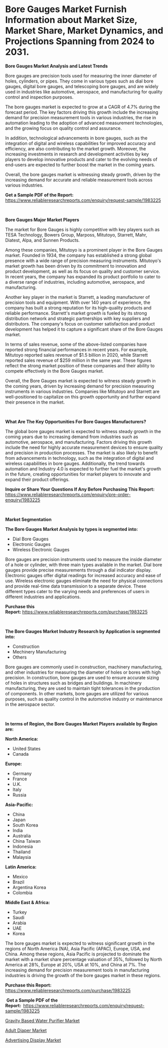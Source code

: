 <p><h1>Bore Gauges Market Furnish Information about Market Size, Market Share, Market Dynamics, and Projections Spanning from 2024 to 2031.</h1></p><p><strong>Bore Gauges Market Analysis and Latest Trends</strong></p>
<p><p>Bore gauges are precision tools used for measuring the inner diameter of holes, cylinders, or pipes. They come in various types such as dial bore gauges, digital bore gauges, and telescoping bore gauges, and are widely used in industries like automotive, aerospace, and manufacturing for quality control and inspection purposes.</p><p>The bore gauges market is expected to grow at a CAGR of 4.7% during the forecast period. The key factors driving this growth include the increasing demand for precision measurement tools in various industries, the rise in automation leading to the adoption of advanced measurement technologies, and the growing focus on quality control and assurance.</p><p>In addition, technological advancements in bore gauges, such as the integration of digital and wireless capabilities for improved accuracy and efficiency, are also contributing to the market growth. Moreover, the increasing investments in research and development activities by key players to develop innovative products and cater to the evolving needs of end-users are expected to further boost the market in the coming years.</p><p>Overall, the bore gauges market is witnessing steady growth, driven by the increasing demand for accurate and reliable measurement tools across various industries.</p></p>
<p><strong>Get a Sample PDF of the Report:&nbsp;</strong> <a href="https://www.reliableresearchreports.com/enquiry/request-sample/1983225">https://www.reliableresearchreports.com/enquiry/request-sample/1983225</a></p>
<p>&nbsp;</p>
<p><strong>Bore Gauges Major Market Players</strong></p>
<p><p>The market for Bore Gauges is highly competitive with key players such as TESA Technology, Bowers Group, Marposs, Mitutoyo, Starrett, Mahr, Diatest, Alpa, and Sunnen Products. </p><p>Among these companies, Mitutoyo is a prominent player in the Bore Gauges market. Founded in 1934, the company has established a strong global presence with a wide range of precision measuring instruments. Mitutoyo's market growth has been driven by its commitment to innovation and product development, as well as its focus on quality and customer service. In recent years, the company has expanded its product portfolio to cater to a diverse range of industries, including automotive, aerospace, and manufacturing.</p><p>Another key player in the market is Starrett, a leading manufacturer of precision tools and equipment. With over 140 years of experience, the company has built a strong reputation for its high-quality products and reliable performance. Starrett's market growth is fueled by its strong distribution network and strategic partnerships with key suppliers and distributors. The company's focus on customer satisfaction and product development has helped it to capture a significant share of the Bore Gauges market.</p><p>In terms of sales revenue, some of the above-listed companies have reported strong financial performances in recent years. For example, Mitutoyo reported sales revenue of $1.5 billion in 2020, while Starrett reported sales revenue of $259 million in the same year. These figures reflect the strong market position of these companies and their ability to compete effectively in the Bore Gauges market. </p><p>Overall, the Bore Gauges market is expected to witness steady growth in the coming years, driven by increasing demand for precision measuring instruments in various industries. Companies like Mitutoyo and Starrett are well-positioned to capitalize on this growth opportunity and further expand their presence in the market.</p></p>
<p>&nbsp;</p>
<p><strong>What Are The Key Opportunities For Bore Gauges Manufacturers?</strong></p>
<p><p>The global bore gauges market is expected to witness steady growth in the coming years due to increasing demand from industries such as automotive, aerospace, and manufacturing. Factors driving this growth include the need for highly accurate measurement devices to ensure quality and precision in production processes. The market is also likely to benefit from advancements in technology, such as the integration of digital and wireless capabilities in bore gauges. Additionally, the trend towards automation and Industry 4.0 is expected to further fuel the market's growth in the future, creating opportunities for market players to innovate and expand their product offerings.</p></p>
<p><strong>Inquire or Share Your Questions If Any Before Purchasing This Report:</strong> <a href="https://www.reliableresearchreports.com/enquiry/pre-order-enquiry/1983225">https://www.reliableresearchreports.com/enquiry/pre-order-enquiry/1983225</a></p>
<p>&nbsp;</p>
<p><strong>Market Segmentation</strong></p>
<p><strong>The Bore Gauges Market Analysis by types is segmented into:</strong></p>
<p><ul><li>Dial Bore Gauges</li><li>Electronic Gauges</li><li>Wireless Electronic Gauges</li></ul></p>
<p><p>Bore gauges are precision instruments used to measure the inside diameter of a hole or cylinder, with three main types available in the market. Dial bore gauges provide precise measurements through a dial indicator display. Electronic gauges offer digital readings for increased accuracy and ease of use. Wireless electronic gauges eliminate the need for physical connections and provide real-time data transmission to a separate device. These different types cater to the varying needs and preferences of users in different industries and applications.</p></p>
<p><strong>Purchase this Report:&nbsp;</strong><a href="https://www.reliableresearchreports.com/purchase/1983225">https://www.reliableresearchreports.com/purchase/1983225</a></p>
<p>&nbsp;</p>
<p><strong>The Bore Gauges Market Industry Research by Application is segmented into:</strong></p>
<p><ul><li>Construction</li><li>Mechinery Manufacturing</li><li>Others</li></ul></p>
<p><p>Bore gauges are commonly used in construction, machinery manufacturing, and other industries for measuring the diameter of holes or bores with high precision. In construction, bore gauges are used to ensure accurate sizing of holes in structures such as bridges and buildings. In machinery manufacturing, they are used to maintain tight tolerances in the production of components. In other markets, bore gauges are utilized for various purposes, such as quality control in the automotive industry or maintenance in the aerospace sector.</p></p>
<p>&nbsp;</p>
<p><strong>In terms of Region, the Bore Gauges Market Players available by Region are:</strong></p>
<p>
    <p> <strong> North America: </strong>
        <ul>
            <li>United States</li>
            <li>Canada</li>
        </ul>
        </p> 
    <p> <strong> Europe: </strong>
        <ul>
            <li>Germany</li>
            <li>France</li>
            <li>U.K.</li>
            <li>Italy</li>
            <li>Russia</li>
        </ul>
        </p> 
    <p> <strong> Asia-Pacific: </strong>
        <ul>
            <li>China</li>
            <li>Japan</li>
            <li>South Korea</li>
            <li>India</li>
            <li>Australia</li>
            <li>China Taiwan</li>
            <li>Indonesia</li>
            <li>Thailand</li>
            <li>Malaysia</li>
        </ul>
        </p> 
    <p> <strong> Latin America: </strong>
        <ul>
            <li>Mexico</li>
            <li>Brazil</li>
            <li>Argentina Korea</li>
            <li>Colombia</li>
        </ul>
        </p> 
    <p> <strong> Middle East & Africa: </strong>
        <ul>
            <li>Turkey</li>
            <li>Saudi</li>
            <li>Arabia</li>
            <li>UAE</li>
            <li>Korea</li>
        </ul>
    </p>
    </p>
<p><p>The bore gauges market is expected to witness significant growth in the regions of North America (NA), Asia Pacific (APAC), Europe, USA, and China. Among these regions, Asia Pacific is projected to dominate the market with a market share percentage valuation of 35%, followed by North America at 28%, Europe at 20%, USA at 10%, and China at 7%. The increasing demand for precision measurement tools in manufacturing industries is driving the growth of the bore gauges market in these regions.</p></p>
<p><strong>Purchase this Report: </strong><a href="https://www.reliableresearchreports.com/purchase/1983225">https://www.reliableresearchreports.com/purchase/1983225</a></p>
<p>&nbsp;<strong>Get a Sample PDF of the Report:&nbsp;&nbsp;</strong><a href="https://www.reliableresearchreports.com/enquiry/request-sample/1983225">https://www.reliableresearchreports.com/enquiry/request-sample/1983225</a></p>
<p><strong></strong></p>
<p><p><a href="https://github.com/seekum/Market-Research-Report-List-1/blob/main/gravity-based-water-purifier-market.md">Gravity Based Water Purifier Market</a></p><p><a href="https://github.com/bobicer/Market-Research-Report-List-2/blob/main/adult-diaper-market.md">Adult Diaper Market</a></p><p><a href="https://github.com/timeliteaut/Market-Research-Report-List-1/blob/main/advertising-display-market.md">Advertising Display Market</a></p></p>